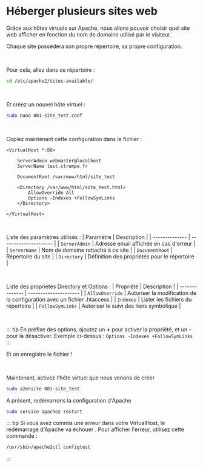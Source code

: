 # Héberger plusieurs sites web

Grâce aux hôtes virtuels sur Apache, nous allons pouvoir choisir quel site web afficher en fonction du nom de domaine utilisé par le visiteur.

Chaque site possèdera son propre répertoire, sa propre configuration.

<br>

Pour cela, allez dans ce répertoire :
```sh
cd /etc/apache2/sites-available/
```

<br>

Et créez un nouvel hôte virtuel :
```sh
sudo nano 001-site_test.conf
```

<br>

Copiez maintenant cette configuration dans le fichier :
```
<VirtualHost *:80>

    ServerAdmin webmaster@localhost
    ServerName test.ctrempe.fr

    DocumentRoot /var/www/html/site_test

    <Directory /var/www/html/site_test.html>
        AllowOverride All
        Options -Indexes +FollowSymLinks
    </Directory>

</VirtualHost>
```

<br>

Liste des paramètres utilisés :
| Paramètre | Description |
| -------------- | --------------------- |
| `ServerAdmin`  | Adresse email affichée en cas d'erreur |
| `ServerName` | Nom de domaine rattaché à ce site |
| `DocumentRoot` | Répertoire du site |
| `Directory` | Définition des propriétés pour le répertoire |

<br>

Liste des propriétés Directory et Options :
| Propriété | Description |
| -------------- | --------------------- |
| `AllowOverride`  | Autoriser la modification de la configuration avec un fichier .htaccess |
| `Indexes` | Lister les fichiers du répertoire |
| `FollowSymLinks` | Autoriser le suivi des liens symbolique |

<br>

::: tip
En préfixe des options, ajoutez un **+** pour activer la propriété, et un **-** pour la désactiver.
Exemple ci-dessus : `Options -Indexes +FollowSymLinks`
:::

Et on enregistre le fichier !

<br>

Maintenant, activez l'hôte virtuel que nous venons de créer
```sh
sudo a2ensite 001-site_test
```

A présent, redémarrons la configuration d'Apache
```sh
sudo service apache2 restart
```

::: tip
Si vous avez commis une erreur dans votre VirtualHost, le redémarrage d'Apache va échouer . Pour afficher l'erreur, utilisez cette commande :
```sh
/usr/sbin/apache2ctl configtest
```
:::
